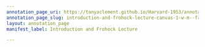 ```yaml
---
annotation_page_uri: https://tanyaclement.github.io/Harvard-1953/annotations/introduction-and-frohock-lecture-canvas-1-w-m--frohock.json
annotation_page_slug: introduction-and-frohock-lecture-canvas-1-w-m--frohock
layout: annotation_page
manifest_label: Introduction and Frohock Lecture

---
```

